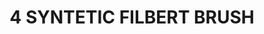 ---
title: "4 SYNTETIC FILBERT BRUSH"
price: "240" 
desc: "Sintetička četkica"
img_path: "/assets/img/A.MIG-8595.jpg"
brand: AMMO
available: true
special_offer: false
new: false
soon: false
cat: "Alat-i-dodaci"
subcat: "AL-AMMO"
subsubcat: "Alati-AMMO-CETKICE"
sifra: "A.MIG-8595"
---